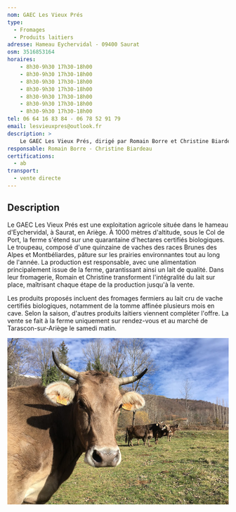 ```yaml
---
nom: GAEC Les Vieux Prés
type: 
  - Fromages
  - Produits laitiers
adresse: Hameau Eychervidal - 09400 Saurat
osm: 3516853164
horaires:
    - 8h30-9h30 17h30-18h00
    - 8h30-9h30 17h30-18h00
    - 8h30-9h30 17h30-18h00
    - 8h30-9h30 17h30-18h00
    - 8h30-9h30 17h30-18h00
    - 8h30-9h30 17h30-18h00
    - 8h30-9h30 17h30-18h00
tel: 06 64 16 83 84 - 06 78 52 91 79
email: lesvieuxpres@outlook.fr
description: >
    Le GAEC Les Vieux Prés, dirigé par Romain Borre et Christine Biardeau, est une ferme biologique située à Saurat, Ariège. Ils produisent des fromages fermiers au lait cru de vache et proposent des produits laitiers selon la saison. Leurs vaches pâturent sur des prairies naturelles, assurant une alimentation saine et locale. Les produits sont disponibles à la ferme sur rendez-vous et au marché de Tarascon-sur-Ariège le samedi matin
responsable: Romain Borre - Christine Biardeau
certifications:
  - ab
transport:
  - vente directe
---
```


## Description


Le GAEC Les Vieux Prés est une exploitation agricole située dans le hameau d'Eychervidal, à Saurat, en Ariège. À 1000 mètres d'altitude, sous le Col de Port, la ferme s'étend sur une quarantaine d'hectares certifiés biologiques. Le troupeau, composé d'une quinzaine de vaches des races Brunes des Alpes et Montbéliardes, pâture sur les prairies environnantes tout au long de l'année. La production est responsable, avec une alimentation principalement issue de la ferme, garantissant ainsi un lait de qualité. Dans leur fromagerie, Romain et Christine transforment l'intégralité du lait sur place, maîtrisant chaque étape de la production jusqu'à la vente. 

Les produits proposés incluent des fromages fermiers au lait cru de vache certifiés biologiques, notamment de la tomme affinée plusieurs mois en cave. Selon la saison, d'autres produits laitiers viennent compléter l'offre. La vente se fait à la ferme uniquement sur rendez-vous et au marché de Tarascon-sur-Ariège le samedi matin.

![GAEC des vieux prés](./media/gaec-des-vieux-pres.jpg)
